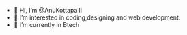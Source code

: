 - 👋 Hi, I’m @AnuKottapalli
- 👀 I’m interested in coding,designing and web development.
- 🌱 I’m currently in Btech

<!---
AnuKottapalli/AnuKottapalli is a ✨ special ✨ repository because its `README.md` (this file) appears on your GitHub profile.
You can click the Preview link to take a look at your changes.
--->
